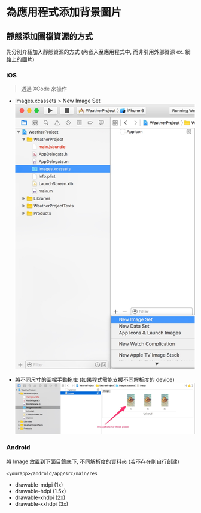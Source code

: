 # 為應用程式添加背景圖片

## 靜態添加圖檔資源的方式
先分別介紹加入靜態資源的方式 (內嵌入至應用程式中, 而非引用外部資源 ex. 網路上的圖片)

### iOS 
> 透過 XCode 來操作

* Images.xcassets > New Image Set
![](NewImageSet.jpg)

* 將不同尺寸的圖檔手動拖曳 (如果程式需能支援不同解析度的 device)
![](DragPhoto.jpg)

### Android
將 Image 放置到下面目錄底下, 不同解析度的資料夾 (若不存在則自行創建)
```
<yourapp>/android/app/src/main/res
```
* drawable-mdpi (1x)
* drawable-hdpi (1.5x)
* drawable-xhdpi (2x)
* drawable-xxhdpi (3x)